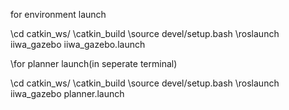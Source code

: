 for environment launch

\cd catkin_ws/
\catkin_build
\source devel/setup.bash
\roslaunch iiwa_gazebo iiwa_gazebo.launch

\for planner launch(in seperate terminal)

\cd catkin_ws/
\catkin_build
\source devel/setup.bash
\roslaunch iiwa_gazebo planner.launch
